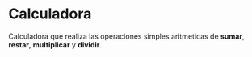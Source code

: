 # Calculadora

Calculadora que realiza las operaciones simples aritmeticas de **sumar**, **restar**, **multiplicar** y **dividir**.